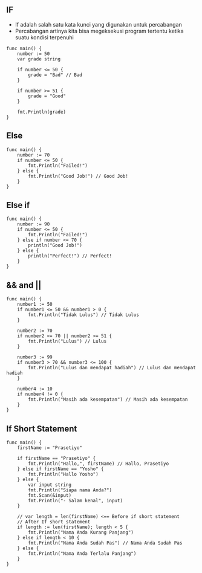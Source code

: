 ## IF
- If adalah salah satu kata kunci yang digunakan untuk percabangan
- Percabangan artinya kita bisa megeksekusi program tertentu ketika suatu kondisi terpenuhi
``` golang
func main() {
	number := 50
	var grade string

	if number <= 50 {
		grade = "Bad" // Bad
	}

	if number >= 51 {
		grade = "Good"
	}

	fmt.Println(grade)
}

```

## Else
```golang
func main() {
	number := 70
	if number <= 50 {
		fmt.Println("Failed!")
	} else {
		fmt.Println("Good Job!") // Good Job!
	}
}
```

## Else if
```golang
func main() {
	number := 90
	if number <= 50 {
		fmt.Println("Failed!")
	} else if number <= 70 {
		println("Good Job!")
	} else {
		println("Perfect!") // Perfect!
	}
}
```

## && and ||
``` golang
func main() {
	number1 := 50
	if number1 <= 50 && number1 > 0 {
		fmt.Println("Tidak Lulus") // Tidak Lulus
	}

	number2 := 70
	if number2 <= 70 || number2 >= 51 {
		fmt.Println("Lulus") // Lulus
	}

	number3 := 99
	if number3 > 70 && number3 <= 100 {
		fmt.Println("Lulus dan mendapat hadiah") // Lulus dan mendapat hadiah
	}

	number4 := 10
	if number4 != 0 {
		fmt.Println("Masih ada kesempatan") // Masih ada kesempatan
	}
}
```

## If Short Statement
``` golang
func main() {
	firstName := "Prasetiyo"

	if firstName == "Prasetiyo" {
		fmt.Println("Hallo,", firstName) // Hallo, Prasetiyo
	} else if firstName == "Yosho" {
		fmt.Println("Hallo Yosho")
	} else {
		var input string
		fmt.Println("Siapa nama Anda?")
		fmt.Scan(&input)
		fmt.Println("- Salam kenal", input)
	}

	// var length = len(firstName) <== Before if short statement
	// After If short statement
	if length := len(firstName); length < 5 {
		fmt.Println("Nama Anda Kurang Panjang")
	} else if length < 10 {
		fmt.Println("Nama Anda Sudah Pas") // Nama Anda Sudah Pas
	} else {
		fmt.Println("Nama Anda Terlalu Panjang")
	}
}
```
